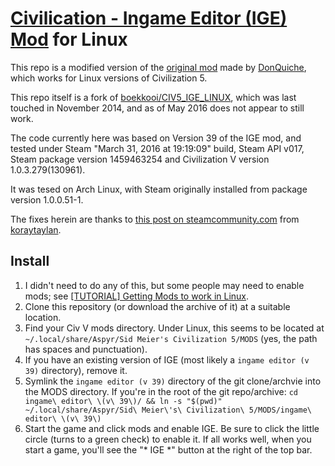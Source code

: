 # [Civilication - Ingame Editor (IGE) Mod](http://forums.civfanatics.com/showthread.php?t=436912) for Linux

This repo is a modified version of the [original mod](http://forums.civfanatics.com/showthread.php?t=436912) made by [DonQuiche](http://forums.civfanatics.com/member.php?u=210491), which works for Linux versions of Civilization 5.

This repo itself is a fork of [boekkooi/CIV5_IGE_LINUX](https://github.com/boekkooi/CIV5_IGE_LINUX), which was last touched in November 2014, and as of May 2016 does not appear to still work.

The code currently here was based on Version 39 of the IGE mod, and tested under Steam "March 31, 2016 at 19:19:09" build, Steam API v017, Steam package version 1459463254 and Civilization V version 1.0.3.279(130961).

It was tesed on Arch Linux, with Steam originally installed from package version 1.0.0.51-1.

The fixes herein are thanks to [this post on steamcommunity.com](https://steamcommunity.com/workshop/filedetails/discussion/77002777/540744935724734348/#c35219681712681401) from [koraytaylan](https://steamcommunity.com/id/koraytaylan).

## Install

1. I didn't need to do any of this, but some people may need to enable mods; see [[TUTORIAL] Getting Mods to work in Linux](http://forums.civfanatics.com/showthread.php?t=528742).
2. Clone this repository (or download the archive of it) at a suitable location.
3. Find your Civ V mods directory. Under Linux, this seems to be located at ``~/.local/share/Aspyr/Sid Meier's Civilization 5/MODS`` (yes, the path has spaces and punctuation).
4. If you have an existing version of IGE (most likely a ``ingame editor (v 39)`` directory), remove it.
5. Symlink the ``ingame editor (v 39)`` directory of the git clone/archvie into the MODS directory. If you're in the root of the git repo/archive: ``cd ingame\ editor\ \(v\ 39\)/ && ln -s "$(pwd)" ~/.local/share/Aspyr/Sid\ Meier\'s\ Civilization\ 5/MODS/ingame\ editor\ \(v\ 39\)``
6. Start the game and click mods and enable IGE. Be sure to click the little circle (turns to a green check) to enable it. If all works well, when you start a game, you'll see the "* IGE *" button at the right of the top bar.
